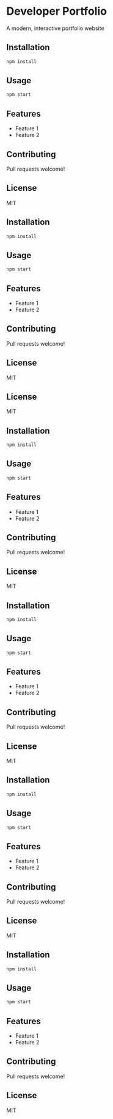 # Developer Portfolio

A modern, interactive portfolio website

## Installation

```bash
npm install
```

## Usage

```bash
npm start
```

## Features

- Feature 1
- Feature 2

## Contributing

Pull requests welcome!

## License

MIT

<!-- Fix typo -->

<!-- Fix typo -->

<!-- Fix typo -->
## Installation

```bash
npm install
```

## Usage

```bash
npm start
```

## Features

- Feature 1
- Feature 2

## Contributing

Pull requests welcome!

## License

MIT

<!-- Fix typo -->

<!-- Fix typo -->

<!-- Fix typo -->

## License

MIT
## Installation

```bash
npm install
```

## Usage

```bash
npm start
```

## Features

- Feature 1
- Feature 2

## Contributing

Pull requests welcome!

## License

MIT

<!-- Fix typo -->

<!-- Fix typo -->

<!-- Fix typo -->
## Installation

```bash
npm install
```

## Usage

```bash
npm start
```

## Features

- Feature 1
- Feature 2

## Contributing

Pull requests welcome!

## License

MIT

<!-- Fix typo -->

<!-- Fix typo -->

<!-- Fix typo -->
## Installation

```bash
npm install
```

## Usage

```bash
npm start
```

## Features

- Feature 1
- Feature 2

## Contributing

Pull requests welcome!

## License

MIT

<!-- Fix typo -->

<!-- Fix typo -->

<!-- Fix typo -->
## Installation

```bash
npm install
```

## Usage

```bash
npm start
```

## Features

- Feature 1
- Feature 2

## Contributing

Pull requests welcome!

## License

MIT